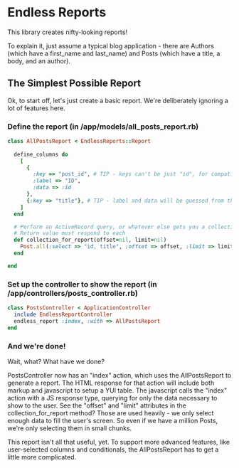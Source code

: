 # Endless Reports

This library creates nifty-looking reports!  

To explain it, just assume a typical blog application - there are Authors (which have a first_name and last_name) and Posts (which have a title, a body, and an author).  

## The Simplest Possible Report

Ok, to start off, let's just create a basic report.  We're deliberately ignoring a lot of features here.  

### Define the report (in /app/models/all_posts_report.rb)
```ruby
class AllPostsReport < EndlessReports::Report
  
  define_columns do
    [
      {
        :key => "post_id", # TIP - keys can't be just "id", for compatibility with YUI
        :label => "ID",
        :data => :id
      },
      {:key => "title"}, # TIP - label and data will be guessed from the key
    ]
  end

  # Perform an ActiveRecord query, or whatever else gets you a collection.
  # Return value must respond to each
  def collection_for_report(offset=nil, limit=nil)
    Post.all(:select => "id, title", :offset => offset, :limit => limit)
  end

end
```

### Set up the controller to show the report (in /app/controllers/posts_controller.rb)
```ruby
class PostsController < ApplicationController
  include EndlessReportController
  endless_report :index, :with => AllPostsReport
end
````

### And we're done!

Wait, what?  What have we done?  

PostsController now has an "index" action, which uses the AllPostsReport to generate a report.  The HTML response for that action will include both markup and javascript to setup a YUI table.  The javascript calls the "index" action with a JS response type, querying for only the data necessary to show to the user.  See the "offset" and "limit" attributes in the collection_for_report method?  Those are used heavily - we only select enough data to fill the user's screen.  So even if we have a million Posts, we're only selecting them in small chunks.

This report isn't all that useful, yet.  To support more advanced features, like user-selected columns and conditionals, the AllPostsReport has to get a little more complicated.  